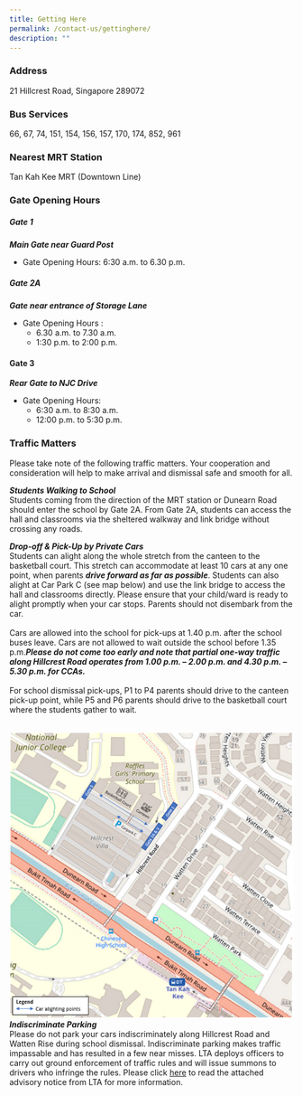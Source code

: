 ```yaml
---
title: Getting Here
permalink: /contact-us/gettinghere/
description: ""
---
```

### Address
21 Hillcrest Road, Singapore 289072

### Bus Services
66, 67, 74, 151, 154, 156, 157, 170, 174, 852, 961

### Nearest MRT Station
Tan Kah Kee MRT (Downtown Line)

### Gate Opening Hours

##### **Gate 1** 
***Main Gate near Guard Post***
* Gate Opening Hours: 6:30 a.m. to 6.30 p.m.

##### **Gate 2A** 
***Gate near entrance of Storage Lane***
* Gate Opening Hours : 
  * 6.30 a.m.  to 7.30 a.m.
  * 1:30 p.m. to 2:00 p.m.

#### **Gate 3** 
***Rear Gate to NJC Drive***
*  Gate Opening Hours:
	*  6:30 a.m. to 8:30 a.m.
	*  12:00 p.m. to 5:30 p.m.

### Traffic Matters
Please take note of the following traffic matters. Your cooperation and consideration will help to make arrival and dismissal safe and smooth for all.

***Students Walking to School***<br>
Students coming from the direction of the MRT station or Dunearn Road should enter the school by Gate 2A. From Gate 2A, students can access the hall and classrooms via the sheltered walkway and link bridge without crossing any roads.

***Drop-off & Pick-Up by Private Cars***<br>
Students can alight along the whole stretch from the canteen to the basketball court. This stretch can accommodate at least 10 cars at any one point, when parents ***drive forward as far as possible***. Students can also alight at Car Park C (see map below) and use the link bridge to access the hall and classrooms directly. Please ensure that your child/ward is ready to alight promptly when your car stops. Parents should not disembark from the car.<br><br>
Cars are allowed into the school for pick-ups at 1.40 p.m. after the school buses leave. Cars are not allowed to wait outside the school before 1.35 p.m.***Please do not come too early and note that partial one-way traffic along Hillcrest Road operates from 1.00 p.m. – 2.00 p.m. and 4.30 p.m. – 5.30 p.m. for CCAs.*** <br><br>For school dismissal pick-ups, P1 to P4 parents should drive to the canteen pick-up point, while P5 and P6 parents should drive to the basketball court where the students gather to wait.<br><br>

![](/images/rgpsmap_final.png)<br>
***Indiscriminate Parking***<br>
Please do not park your cars indiscriminately along Hillcrest Road and Watten Rise during school dismissal. Indiscriminate parking makes traffic impassable and has resulted in a few near misses. LTA deploys officers to carry out ground enforcement of traffic rules and will
issue summons to drivers who infringe the rules. Please click [here](/files/Contact%20Us/RGPS%20Traffic%20Advisory%20for%20new%20school%20term%20(Starting%20on%20%2004%20Jan%202023).pdf) to read the attached advisory notice from LTA for more information.